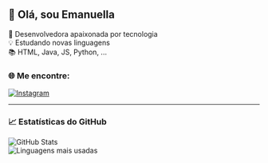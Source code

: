 ## 👋 Olá, sou Emanuella  

🚀 Desenvolvedora apaixonada por tecnologia  
💡 Estudando novas linguagens  
📚 HTML, Java, JS, Python, ...

### 🌐 Me encontre:
[![Instagram](https://img.shields.io/badge/-Instagram-purple?style=flat&logo=instagram&logoColor=white)](https://www.instagram.com/hzmanux/)  

---

### 📈 Estatísticas do GitHub  
![GitHub Stats](https://github-readme-stats.vercel.app/api?username=emanuella7&show_icons=true&theme=dracula)  
![Linguagens mais usadas](https://github-readme-stats.vercel.app/api/top-langs/?username=emanuella7&layout=compact&theme=dracula)  


